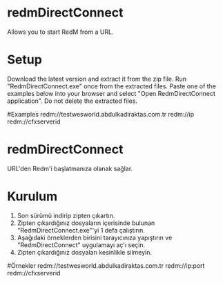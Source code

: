 # redmDirectConnect
Allows you to start RedM from a URL.

# Setup
Download the latest version and extract it from the zip file.
Run "RedmDirectConnect.exe" once from the extracted files.
Paste one of the examples below into your browser and select "Open RedmDirectConnect application".
Do not delete the extracted files.

#Examples
redm://testwesworld.abdulkadiraktas.com.tr
redm://ip
redm://cfxserverid

# redmDirectConnect
 URL'den Redm'i başlatmanıza olanak sağlar.

# Kurulum
1. Son sürümü indirip zipten çıkartın.
2. Zipten çıkardığınız dosyaların içerisinde bulunan "RedmDirectConnect.exe"'yi 1 defa çalıştırın.
3. Aşağıdaki örneklerden birisini tarayıcınıza yapıştırın ve "RedmDirectConnect" uygulamayı aç'ı seçin.
4. Zipten çıkardığınız dosyaları kesinlikle silmeyin.


#Örnekler
redm://testwesworld.abdulkadiraktas.com.tr
redm://ip:port 
redm://cfxserverid
